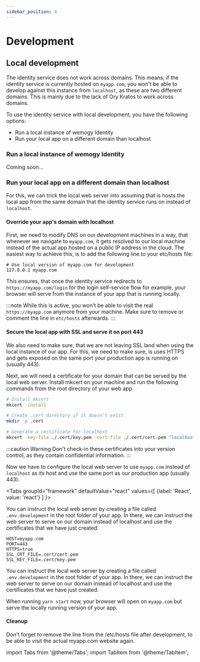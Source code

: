 ```yaml
---
sidebar_position: 4
---
```


# Development

## Local development

The identity service does not work across domains. This means, if the identity service is currently hosted on `myapp.com`, you won't be able to develop against this instance from `localhost`, as these are two different domains. This is mainly due to the lack of Ory Kratos to work across domains.

To use the identity service with local development, you have the following options:

- Run a local instance of wemogy Identity
- Run your local app on a different domain than localhost

### Run a local instance of wemogy Identity

Coming soon...

### Run your local app on a different domain than localhost

For this, we can trick the local web server into assuming that is hosts the local app from the same domain that the identity service runs on instead of `localhost`.

#### Override your app's domain with localhost

First, we need to modify DNS on our development machines in a way, that whenever we navigate to `myapp.com`, it gets resolved to our local machine instead of the actual app hosted on a public IP address in the cloud. The easiest way to achieve this, is to add the following line to your etc/hosts file:

```text title="/etc/hosts"
# Use local version of myapp.com for development
127.0.0.1 myapp.com
```

This ensures, that once the identity service redirects to `https://myapp.com/login` for the login self-service flow for example, your browser will serve from the instance of your app that is running locally.

:::note
While this is active, you won't be able to visit the real `https://myapp.com` anymore from your machine. Make sure to remove or comment the line in `etc/hosts` afterwards.
:::

#### Secure the local app with SSL and serve it on port 443

We also need to make sure, that we are not leaving SSL land when using the local instance of our app. For this, we need to make sure, is uses HTTPS and gets exposed on the same port your production app is running on (usually  443).

Next, we will need a certificate for your domain that can be served by the local web server. Install mkcert on your machine and run the following commands from the root directory of your web app.

```bash
# Install mkcert
mkcert -install

# Create .cert directory if it doesn't exist
mkdir -p .cert

# Generate a certificate for localhost
mkcert -key-file ./.cert/key.pem -cert-file ./.cert/cert.pem "localhost"
```

:::caution Warning
Don't check-in these certificates into your version control, as they contain confidential information.
:::

Now we have to configure the local web server to use `myapp.com` instead of `localhost` as its host and use the same port as our production app (usually  443).

<Tabs
  groupId="framework"
  defaultValue="react"
  values={[
    {label: 'React', value: 'react'}
  ]
}>
<TabItem value="react">

You can instruct the local web server by creating a file called `.env.development` in the root folder of your app. In there, we can instruct the web server to serve on our domain instead of localhost and use the certificates that we have just created.

```text title=".env.development"
HOST=myapp.com
PORT=443
HTTPS=true
SSL_CRT_FILE=.cert/cert.pem
SSL_KEY_FILE=.cert/key.pem
```

You can instruct the local web server by creating a file called `.env.development` in the root folder of your app. In there, we can instruct the web server to serve on our domain instead of localhost and use the certificates that we have just created.

When running `yarn start` now, your browser will open on `myapp.com` but serve the locally running version of your app.

</TabItem>
</Tabs>

#### Cleanup

Don't forget to remove the line from the /etc/hosts file after development, to be able to visit the actual myapp.com website again.

import Tabs from '@theme/Tabs';
import TabItem from '@theme/TabItem';
